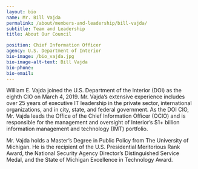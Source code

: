 ```yaml
---
layout: bio
name: Mr. Bill Vajda
permalink: /about/members-and-leadership/bill-vajda/
subtitle: Team and Leadership
title: About Our Council

position: Chief Information Officer
agency: U.S. Department of Interior
bio-image: /bio_vajda.jpg
bio-image-alt-text: Bill Vajda
bio-phone:
bio-email:
---
```


William E. Vajda joined the U.S. Department of the Interior (DOI) as the eighth CIO on March 4, 2019. Mr. Vajda’s extensive experience includes over 25 years of executive IT leadership in the private sector, international organizations, and in city, state, and federal government. As the DOI CIO, Mr. Vajda leads the Office of the Chief Information Officer (OCIO) and is responsible for the management and oversight of Interior’s $1+ billion information management and technology (IMT) portfolio.

Mr. Vajda holds a Master’s Degree in Public Policy from The University of Michigan. He is the recipient of the U.S. Presidential Meritorious Rank Award, the National Security Agency Director’s Distinguished Service Medal, and the State of Michigan Excellence in Technology Award.
